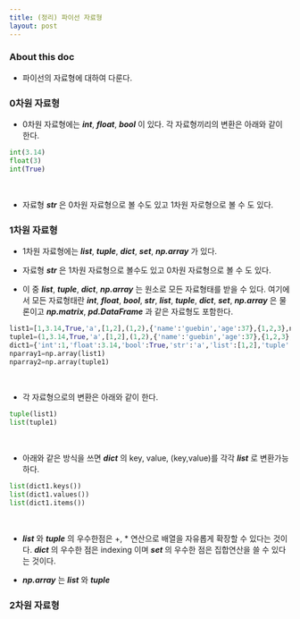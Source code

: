 ```yaml
---
title: (정리) 파이선 자료형
layout: post 
---
```


### About this doc 

- 파이선의 자료형에 대하여 다룬다. 

### 0차원 자료형

- 0차원 자료형에는 ***int***, ***float***, ***bool*** 이 있다. 각 자료형끼리의 변환은 아래와 같이 한다. 
```python
int(3.14)
float(3)
int(True)
```
<br/>

- 자료형 ***str*** 은 0차원 자료형으로 볼 수도 있고 1차원 자로형으로 볼 수 도 있다. 

### 1차원 자료형

- 1차원 자료형에는 ***list***, ***tuple***, ***dict***, ***set***, ***np.array*** 가 있다. 

- 자료형 ***str*** 은 1차원 자료형으로 볼수도 있고 0차원 자료형으로 볼 수 도 있다. 

- 이 중 ***list***, ***tuple***, ***dict***, ***np.array*** 는 원소로 모든 자료형태를 받을 수 있다. 여기에서 모든 자료형태란 ***int***, ***float***, ***bool***, ***str***, ***list***, ***tuple***, ***dict***, ***set***, ***np.array*** 은 물론이고 ***np.matrix***, ***pd.DataFrame*** 과 같은 자료형도 포함한다. 
```python
list1=[1,3.14,True,'a',[1,2],(1,2),{'name':'guebin','age':37},{1,2,3},np.array([1,2,3]),np.asmatrix([1,2,3,4]),pd.DataFrame([1,2,3,4])]
tuple1=(1,3.14,True,'a',[1,2],(1,2),{'name':'guebin','age':37},{1,2,3},np.array([1,2,3]),np.asmatrix([1,2,3,4]),pd.DataFrame([1,2,3,4]))
dict1={'int':1,'float':3.14,'bool':True,'str':'a','list':[1,2],'tuple':(1,2),'dict':{'name':'guebin','age':37},'set':{1,2,3},'np.array':np.array([1,2,3]),'np.matrix':np.asmatrix([1,2,3,4]),'pd.DataFrame':pd.DataFrame([1,2,3,4])}
nparray1=np.array(list1) 
nparray2=np.array(tuple1) 
```
<br/> 

- 각 자료형으로의 변환은 아래와 같이 한다. 
```python
tuple(list1)
list(tuple1)
```
<br/>

- 아래와 같은 방식을 쓰면 ***dict*** 의 key, value, (key,value)를 각각 ***list*** 로 변환가능하다. 
```python
list(dict1.keys())
list(dict1.values())
list(dict1.items())
```
<br> 

- ***list*** 와 ***tuple*** 의 우수한점은 +, * 연산으로 배열을 자유롭게 확장할 수 있다는 것이다. ***dict*** 의 우수한 점은 indexing 이며 ***set*** 의 우수한 점은 집합연산을 쓸 수 있다는 것이다. 

- ***np.array*** 는 ***list*** 와 ***tuple*** 


### 2차원 자료형
